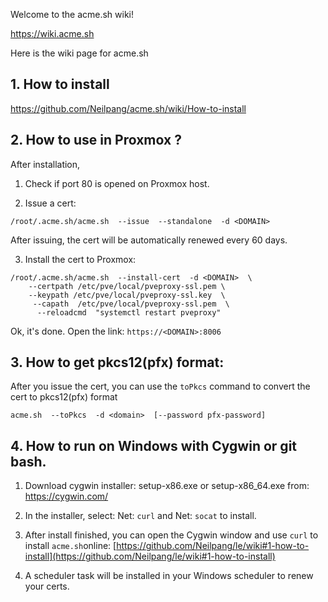 Welcome to the acme.sh wiki!

https://wiki.acme.sh

Here is the wiki page for acme.sh


## 1. How to install

https://github.com/Neilpang/acme.sh/wiki/How-to-install

## 2.  How to use in Proxmox ?

After installation,

1) Check if port 80 is opened on Proxmox host.

2) Issue a cert:
```
/root/.acme.sh/acme.sh  --issue  --standalone  -d <DOMAIN>
```
After issuing, the cert will be automatically renewed every 60 days.

3) Install the cert to Proxmox:

```
/root/.acme.sh/acme.sh  --install-cert  -d <DOMAIN>  \
    --certpath /etc/pve/local/pveproxy-ssl.pem \
    --keypath /etc/pve/local/pveproxy-ssl.key  \
     --capath  /etc/pve/local/pveproxy-ssl.pem  \
      --reloadcmd  "systemctl restart pveproxy"
```

Ok, it's done. Open the link: `https://<DOMAIN>:8006`


## 3. How to get pkcs12(pfx) format:

After you issue the cert, you can use the `toPkcs` command to convert the cert to pkcs12(pfx) format
```
acme.sh  --toPkcs  -d <domain>  [--password pfx-password]
```

## 4. How to run on Windows with Cygwin or git bash.
1) Download cygwin installer: setup-x86.exe  or setup-x86_64.exe
from: https://cygwin.com/

2) In the installer, select: Net: `curl` and Net: `socat` to install.

3) After install finished, you can open the Cygwin window and use `curl` to install `acme.sh`online:
[https://github.com/Neilpang/le/wiki#1-how-to-install](https://github.com/Neilpang/le/wiki#1-how-to-install)

4) A scheduler task will be installed in your Windows scheduler to renew your certs.


